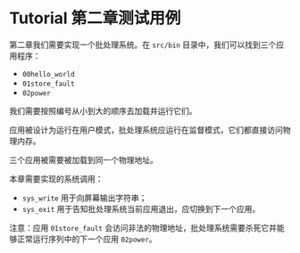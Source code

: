# Tutorial 第二章测试用例

第二章我们需要实现一个批处理系统。在 `src/bin` 目录中，我们可以找到三个应用程序：

* `00hello_world`
* `01store_fault`
* `02power`

我们需要按照编号从小到大的顺序去加载并运行它们。

应用被设计为运行在用户模式，批处理系统应运行在监督模式，它们都直接访问物理内存。

三个应用被需要被加载到同一个物理地址。

本章需要实现的系统调用：

* `sys_write` 用于向屏幕输出字符串；
* `sys_exit` 用于告知批处理系统当前应用退出，应切换到下一个应用。

注意：应用 `01store_fault` 会访问非法的物理地址，批处理系统需要杀死它并能够正常运行序列中的下一个应用 `02power`。
